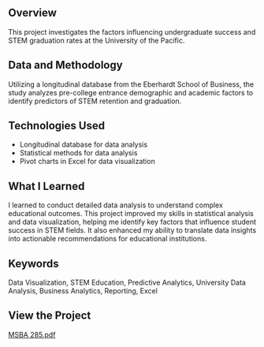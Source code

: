 ## Overview
This project investigates the factors influencing undergraduate success and STEM graduation rates at the University of the Pacific.

## Data and Methodology
Utilizing a longitudinal database from the Eberhardt School of Business, the study analyzes pre-college entrance demographic and academic factors to identify predictors of STEM retention and graduation.

## Technologies Used
- Longitudinal database for data analysis
- Statistical methods for data analysis
- Pivot charts in Excel for data visualization

## What I Learned
I learned to conduct detailed data analysis to understand complex educational outcomes. This project improved my skills in statistical analysis and data visualization, helping me identify key factors that influence student success in STEM fields. It also enhanced my ability to translate data insights into actionable recommendations for educational institutions.

## Keywords
Data Visualization, STEM Education, Predictive Analytics, University Data Analysis, Business Analytics, Reporting, Excel

## View the Project
[MSBA 285.pdf](https://github.com/Nidhimange/Nidhi-Mange/files/15256499/MSBA.285.pdf)
